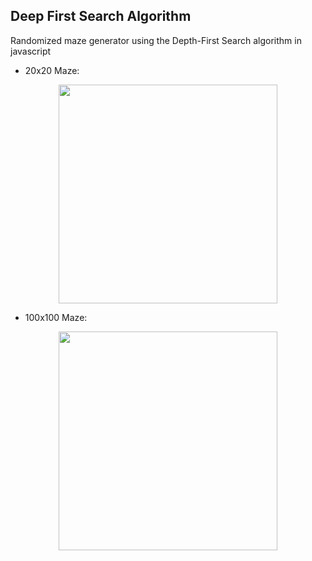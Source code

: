 
## Deep First Search Algorithm
Randomized maze generator using the Depth-First Search algorithm in javascript

<!-- ![20:22:08--16-03-2024](https://github.com/Mouadspace/deep-first-search-algo/assets/121675898/b5cdfbd4-7e5d-4e48-b77e-837e41e85621)
![20:10:00--16-03-2024](https://github.com/Mouadspace/deep-first-search-algo/assets/121675898/530369e4-af1e-4eed-8267-d537f36f96e7) -->

- 20x20 Maze: 
<div align='center'>
  <img width='350' src='https://github.com/Mouadspace/deep-first-search-algo/assets/121675898/b5cdfbd4-7e5d-4e48-b77e-837e41e85621'/>
</div>

- 100x100 Maze: 
<div align='center'>
  <img width='350' src='https://github.com/Mouadspace/deep-first-search-algo/assets/121675898/530369e4-af1e-4eed-8267-d537f36f96e7'/>
</div>
